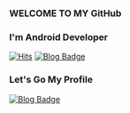 ### WELCOME TO MY GitHub
### I'm Android Developer


[![Hits](https://hits.seeyoufarm.com/api/count/incr/badge.svg?url=https%3A%2F%2Fgithub.com%2Fchoi-woo-sung%2Fhit-counter&count_bg=%2392A8D1&title_bg=%2392A8D1&icon=kotlin.svg&icon_color=%23E7E7E7&title=hits&edge_flat=false)](https://hits.seeyoufarm.com)
[![Blog Badge](https://img.shields.io/badge/-Blog-92a8d1?logo=Velog&logoColor=white&link=https://velog.io/@vov3616)](https://velog.io/@vov3616)


### Let's Go My Profile
[![Blog Badge](https://img.shields.io/badge/-Photofolio-92a8d1?logo=Supabase&logoColor=white&link=https://github.com/choi-woo-sung/choi-woo-sung/blob/main/potofolio.md)](https://github.com/choi-woo-sung/choi-woo-sung/blob/main/potofolio.md)
